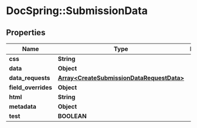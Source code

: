 # DocSpring::SubmissionData

## Properties
Name | Type | Description | Notes
------------ | ------------- | ------------- | -------------
**css** | **String** |  | [optional] 
**data** | **Object** |  | 
**data_requests** | [**Array&lt;CreateSubmissionDataRequestData&gt;**](CreateSubmissionDataRequestData.md) |  | [optional] 
**field_overrides** | **Object** |  | [optional] 
**html** | **String** |  | [optional] 
**metadata** | **Object** |  | [optional] 
**test** | **BOOLEAN** |  | [optional] 


